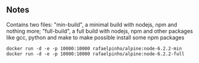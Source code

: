 ## Notes

Contains two files: "min-build", a minimal build with nodejs, npm and nothing more; "full-build", a full build with nodejs, npm and other packages like gcc, python and make to make possible install some npm packages
 
```
docker run -d -e -p 10000:10000 rafaelpinho/alpine:node-6.2.2-min
docker run -d -e -p 10000:10000 rafaelpinho/alpine:node-6.2.2-full
```

